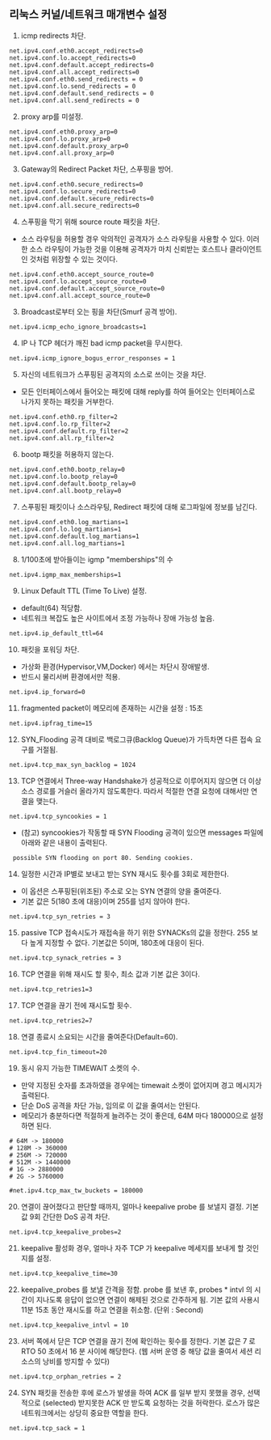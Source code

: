 ## 리눅스 커널/네트워크 매개변수 설정

1. icmp redirects 차단.
~~~
net.ipv4.conf.eth0.accept_redirects=0
net.ipv4.conf.lo.accept_redirects=0
net.ipv4.conf.default.accept_redirects=0
net.ipv4.conf.all.accept_redirects=0
net.ipv4.conf.eth0.send_redirects = 0
net.ipv4.conf.lo.send_redirects = 0
net.ipv4.conf.default.send_redirects = 0
net.ipv4.conf.all.send_redirects = 0
~~~

2. proxy arp를 미설정.
~~~
net.ipv4.conf.eth0.proxy_arp=0
net.ipv4.conf.lo.proxy_arp=0
net.ipv4.conf.default.proxy_arp=0
net.ipv4.conf.all.proxy_arp=0
~~~

3. Gateway의 Redirect Packet 차단, 스푸핑을 방어.
~~~
net.ipv4.conf.eth0.secure_redirects=0
net.ipv4.conf.lo.secure_redirects=0
net.ipv4.conf.default.secure_redirects=0
net.ipv4.conf.all.secure_redirects=0
~~~

4. 스푸핑을 막기 위해 source route 패킷을 차단.
- 소스 라우팅을 허용할 경우 악의적인 공격자가 소스 라우팅을 사용할 수 있다. 이러한 소스 라우팅이 가능한 것을 이용해 공격자가 마치 신뢰받는 호스트나 클라이언트인 것처럼 위장할 수 있는 것이다.
~~~
net.ipv4.conf.eth0.accept_source_route=0
net.ipv4.conf.lo.accept_source_route=0
net.ipv4.conf.default.accept_source_route=0
net.ipv4.conf.all.accept_source_route=0
~~~

3. Broadcast로부터 오는 핑을 차단(Smurf 공격 방어).
~~~
net.ipv4.icmp_echo_ignore_broadcasts=1
~~~

4. IP 나 TCP 헤더가 깨진 bad icmp packet을 무시한다.
~~~
net.ipv4.icmp_ignore_bogus_error_responses = 1
~~~

5. 자신의 네트워크가 스푸핑된 공격지의 소스로 쓰이는 것을 차단.
- 모든 인터페이스에서 들어오는 패킷에 대해 reply를 하여 들어오는 인터페이스로 나가지 못하는 패킷을 거부한다.
~~~
net.ipv4.conf.eth0.rp_filter=2
net.ipv4.conf.lo.rp_filter=2
net.ipv4.conf.default.rp_filter=2
net.ipv4.conf.all.rp_filter=2
~~~

6. bootp 패킷을 허용하지 않는다.
~~~
net.ipv4.conf.eth0.bootp_relay=0
net.ipv4.conf.lo.bootp_relay=0
net.ipv4.conf.default.bootp_relay=0
net.ipv4.conf.all.bootp_relay=0
~~~

7. 스푸핑된 패킷이나 소스라우팅, Redirect 패킷에 대해 로그파일에 정보를 남긴다.
~~~
net.ipv4.conf.eth0.log_martians=1
net.ipv4.conf.lo.log_martians=1
net.ipv4.conf.default.log_martians=1
net.ipv4.conf.all.log_martians=1
~~~

8. 1/100초에 받아들이는 igmp "memberships"의 수
~~~
net.ipv4.igmp_max_memberships=1
~~~

9. Linux Default TTL (Time To Live) 설정.
- default(64) 적당함.
- 네트워크 복잡도 높은 사이트에서 조정 가능하나 장애 가능성 높음.
~~~
net.ipv4.ip_default_ttl=64
~~~

10. 패킷을 포워딩 차단.
- 가상화 환경(Hypervisor,VM,Docker) 에서는 차단시 장애발생.
- 반드시 물리서버 환경에서만 적용.
~~~
net.ipv4.ip_forward=0
~~~

11. fragmented packet이 메모리에 존재하는 시간을 설정 : 15초
~~~
net.ipv4.ipfrag_time=15
~~~

12. SYN_Flooding 공격 대비로 백로그큐(Backlog Queue)가 가득차면 다른 접속 요구를 거절됨.
~~~
net.ipv4.tcp_max_syn_backlog = 1024
~~~

13. TCP 연결에서 Three-way Handshake가 성공적으로 이루어지지 않으면 더 이상 소스 경로를 거슬러 올라가지 않도록한다. 따라서 적절한 연결 요청에 대해서만 연결을 맺는다.
~~~
net.ipv4.tcp_syncookies = 1
~~~
- (참고) syncookies가 작동할 때 SYN Flooding 공격이 있으면 messages 파일에 아래와 같은 내용이 출력된다.
~~~
 possible SYN flooding on port 80. Sending cookies.
~~~

14. 일정한 시간과 IP별로 보내고 받는 SYN 재시도 횟수를 3회로 제한한다.
- 이 옵션은 스푸핑된(위조된) 주소로 오는 SYN 연결의 양을 줄여준다.
- 기본 값은 5(180 초에 대응)이며 255를 넘지 않아야 한다.
~~~
net.ipv4.tcp_syn_retries = 3
~~~

15. passive TCP 접속시도가 재접속을 하기 위한 SYNACKs의 값을 정한다. 255 보다 높게 지정할 수 없다. 기본값은 5이며, 180초에 대응이 된다.
~~~
net.ipv4.tcp_synack_retries = 3
~~~

16. TCP 연결을 위해 재시도 할 횟수, 최소 값과 기본 값은 3이다.
~~~
net.ipv4.tcp_retries1=3
~~~

17. TCP 연결을 끊기 전에 재시도할 횟수.
~~~
net.ipv4.tcp_retries2=7
~~~

18. 연결 종료시 소요되는 시간을 줄여준다(Default=60).
~~~
net.ipv4.tcp_fin_timeout=20
~~~

19. 동시 유지 가능한 TIMEWAIT 소켓의 수.
- 만약 지정된 숫자를 초과하였을 경우에는 timewait 소켓이 없어지며 경고 메시지가 출력된다.
- 단순 DoS 공격을 차단 가능, 임의로 이 값을 줄여서는 안된다.
- 메모리가 충분하다면 적절하게 늘려주는 것이 좋은데, 64M 마다 180000으로 설정하면 된다.

~~~
# 64M -> 180000
# 128M -> 360000
# 256M -> 720000
# 512M -> 1440000
# 1G -> 2880000
# 2G -> 5760000

#net.ipv4.tcp_max_tw_buckets = 180000
~~~

20. 연결이 끊어졌다고 판단할 때까지, 얼마나 keepalive probe 를 보낼지 결정. 기본값 9회 간단한 DoS 공격 차단.
~~~
net.ipv4.tcp_keepalive_probes=2
~~~

21. keepalive 활성화 경우, 얼마나 자주 TCP 가 keepalive 메세지를 보내게 할 것인지를 설정.
~~~
net.ipv4.tcp_keepalive_time=30
~~~

22. keepalive_probes 를 보낼 간격을 정함. probe 를 보낸 후, probes * intvl 의 시간이 지나도록 응답이 없으면 연결이 해제된 것으로 간주하게 됨. 기본 값의 사용시 11분 15초 동안 재시도를 하고 연결을 취소함. (단위 : Second)
~~~
net.ipv4.tcp_keepalive_intvl = 10
~~~

23. 서버 쪽에서 닫은 TCP 연결을 끊기 전에 확인하는 횟수를 정한다. 기본 값은 7 로 RTO 50 초에서 16 분 사이에 해당한다. (웹 서버 운영 중 해당 값을 줄여서 세션 리소스의 낭비를 방지할 수 있다)
~~~
net.ipv4.tcp_orphan_retries = 2
~~~

24. SYN 패킷을 전송한 후에 로스가 발생을 하여 ACK 를 일부 받지 못했을 경우, 선택적으로 (selected) 받지못한 ACK 만 받도록 요청하는 것을 허락한다. 로스가 많은 네트워크에서는 상당히 중요한 역할을 한다.
~~~
net.ipv4.tcp_sack = 1
~~~
 
 
 
 